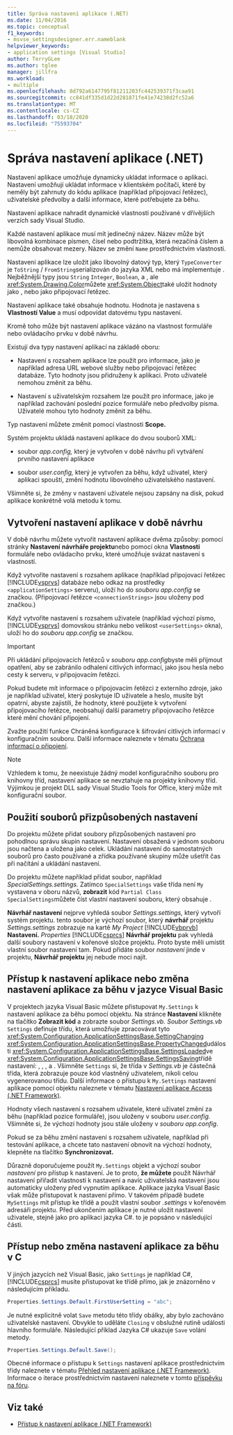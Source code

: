 ```yaml
---
title: Správa nastavení aplikace (.NET)
ms.date: 11/04/2016
ms.topic: conceptual
f1_keywords:
- msvse_settingsdesigner.err.nameblank
helpviewer_keywords:
- application settings [Visual Studio]
author: TerryGLee
ms.author: tglee
manager: jillfra
ms.workload:
- multiple
ms.openlocfilehash: 8d792a6147795f81211203fc442539371f3caa91
ms.sourcegitcommit: cc841df335d1d22d281871fe41e74238d2fc52a6
ms.translationtype: MT
ms.contentlocale: cs-CZ
ms.lasthandoff: 03/18/2020
ms.locfileid: "75593704"
---
```

# <a name="manage-application-settings-net"></a>Správa nastavení aplikace (.NET)

Nastavení aplikace umožňuje dynamicky ukládat informace o aplikaci. Nastavení umožňují ukládat informace v klientském počítači, které by neměly být zahrnuty do kódu aplikace (například připojovací řetězec), uživatelské předvolby a další informace, které potřebujete za běhu.

Nastavení aplikace nahradit dynamické vlastnosti používané v dřívějších verzích sady Visual Studio.

Každé nastavení aplikace musí mít jedinečný název. Název může být libovolná kombinace písmen, čísel nebo podtržítka, která nezačíná číslem a nemůže obsahovat mezery. Název se změní `Name` prostřednictvím vlastnosti.

Nastavení aplikace lze uložit jako libovolný datový typ, který `TypeConverter` je `ToString` / `FromString`serializován do jazyka XML nebo má implementuje . Nejběžnější typy jsou `String` `Integer`, `Boolean`, a , ale <xref:System.Drawing.Color>můžete <xref:System.Object>také uložit hodnoty jako , nebo jako připojovací řetězec.

Nastavení aplikace také obsahuje hodnotu. Hodnota je nastavena s **Vlastností Value** a musí odpovídat datovému typu nastavení.

Kromě toho může být nastavení aplikace vázáno na vlastnost formuláře nebo ovládacího prvku v době návrhu.

Existují dva typy nastavení aplikací na základě oboru:

- Nastavení s rozsahem aplikace lze použít pro informace, jako je například adresa URL webové služby nebo připojovací řetězec databáze. Tyto hodnoty jsou přidruženy k aplikaci. Proto uživatelé nemohou změnit za běhu.

- Nastavení s uživatelským rozsahem lze použít pro informace, jako je například zachování poslední pozice formuláře nebo předvolby písma. Uživatelé mohou tyto hodnoty změnit za běhu.

Typ nastavení můžete změnit pomocí vlastnosti **Scope.**

Systém projektu ukládá nastavení aplikace do dvou souborů XML:

- soubor *app.config,* který je vytvořen v době návrhu při vytváření prvního nastavení aplikace

- soubor *user.config,* který je vytvořen za běhu, když uživatel, který aplikaci spouští, změní hodnotu libovolného uživatelského nastavení.

Všimněte si, že změny v nastavení uživatele nejsou zapsány na disk, pokud aplikace konkrétně volá metodu k tomu.

## <a name="create-application-settings-at-design-time"></a>Vytvoření nastavení aplikace v době návrhu

V době návrhu můžete vytvořit nastavení aplikace dvěma způsoby: pomocí stránky **Nastavení** **návrháře projektu**nebo pomocí okna **Vlastnosti** formuláře nebo ovládacího prvku, které umožňuje svázat nastavení s vlastností.

Když vytvoříte nastavení s rozsahem aplikace (například připojovací řetězec [!INCLUDE[vsprvs](../code-quality/includes/vsprvs_md.md)] databáze nebo odkaz na prostředky `<applicationSettings>` serveru), uloží ho do *souboru app.config* se značkou. (Připojovací řetězce `<connectionStrings>` jsou uloženy pod značkou.)

Když vytvoříte nastavení s rozsahem uživatele (například výchozí písmo, [!INCLUDE[vsprvs](../code-quality/includes/vsprvs_md.md)] domovskou stránku nebo velikost `<userSettings>` okna), uloží ho do *souboru app.config* se značkou.

> [!IMPORTANT]
> Při ukládání připojovacích řetězců v *souboru app.config*byste měli přijmout opatření, aby se zabránilo odhalení citlivých informací, jako jsou hesla nebo cesty k serveru, v připojovacím řetězci.
>
> Pokud budete mít informace o připojovacím řetězci z externího zdroje, jako je například uživatel, který poskytuje ID uživatele a heslo, musíte být opatrní, abyste zajistili, že hodnoty, které použijete k vytvoření připojovacího řetězce, neobsahují další parametry připojovacího řetězce které mění chování připojení.
>
> Zvažte použití funkce Chráněná konfigurace k šifrování citlivých informací v konfiguračním souboru. Další informace naleznete v tématu [Ochrana informací o připojení](/dotnet/framework/data/adonet/protecting-connection-information).

> [!NOTE]
> Vzhledem k tomu, že neexistuje žádný model konfiguračního souboru pro knihovny tříd, nastavení aplikace se nevztahuje na projekty knihovny tříd. Výjimkou je projekt DLL sady Visual Studio Tools for Office, který může mít konfigurační soubor.

## <a name="use-customized-settings-files"></a>Použití souborů přizpůsobených nastavení

Do projektu můžete přidat soubory přizpůsobených nastavení pro pohodlnou správu skupin nastavení. Nastavení obsažená v jednom souboru jsou načtena a uložena jako celek. Ukládání nastavení do samostatných souborů pro často používané a zřídka používané skupiny může ušetřit čas při načítání a ukládání nastavení.

Do projektu můžete například přidat soubor, například *SpecialSettings.settings.* Zatímco `SpecialSettings` vaše třída není `My` vystavena v oboru názvů, **zobrazit** kód `Partial Class SpecialSettings`můžete číst vlastní nastavení souboru, který obsahuje .

**Návrhář nastavení** nejprve vyhledá soubor *Settings.settings,* který vytvoří systém projektu. tento soubor je výchozí soubor, který **návrhář** projektu *Settings.settings* zobrazuje na kartě *My Project* [!INCLUDE[vbprvb](../code-quality/includes/vbprvb_md.md)] **Nastavení.** *Properties* [!INCLUDE[csprcs](../data-tools/includes/csprcs_md.md)] **Návrhář projektu** pak vyhledá další soubory nastavení v kořenové složce projektu. Proto byste měli umístit vlastní soubor nastavení tam. Pokud přidáte soubor *nastavení* jinde v projektu, **Návrhář projektu** jej nebude moci najít.

## <a name="access-or-change-application-settings-at-run-time-in-visual-basic"></a>Přístup k nastavení aplikace nebo změna nastavení aplikace za běhu v jazyce Visual Basic

V projektech jazyka Visual Basic můžete přistupovat `My.Settings` k nastavení aplikace za běhu pomocí objektu. Na stránce **Nastavení** klikněte na tlačítko **Zobrazit kód** a zobrazte soubor *Settings.vb.* *Soubor Settings.vb* `Settings` definuje třídu, která umožňuje zpracovávat tyto <xref:System.Configuration.ApplicationSettingsBase.SettingChanging> <xref:System.Configuration.ApplicationSettingsBase.PropertyChanged>události <xref:System.Configuration.ApplicationSettingsBase.SettingsLoaded>ve <xref:System.Configuration.ApplicationSettingsBase.SettingsSaving>třídě nastavení: , , , a . Všimněte `Settings` si, že třída v *Settings.vb* je částečná třída, která zobrazuje pouze kód vlastněný uživatelem, nikoli celou vygenerovanou třídu. Další informace o přístupu k `My.Settings` nastavení aplikace pomocí objektu naleznete v tématu [Nastavení aplikace Access (.NET Framework)](/dotnet/visual-basic/developing-apps/programming/app-settings/accessing-application-settings).

Hodnoty všech nastavení s rozsahem uživatele, které uživatel změní za běhu (například pozice formuláře), jsou uloženy v souboru *user.config.* Všimněte si, že výchozí hodnoty jsou stále uloženy v *souboru app.config*.

Pokud se za běhu změní nastavení s rozsahem uživatele, například při testování aplikace, a chcete tato nastavení obnovit na výchozí hodnoty, klepněte na tlačítko **Synchronizovat.**

Důrazně doporučujeme použít `My.Settings` objekt a výchozí soubor *nastavení* pro přístup k nastavení. Je to proto, **že můžete** použít Návrhář nastavení přiřadit vlastnosti k nastavení a navíc uživatelská nastavení jsou automaticky uloženy před vypnutím aplikace. Aplikace jazyka Visual Basic však může přistupovat k nastavení přímo. V takovém případě budete `MySettings` mít přístup ke třídě a použít vlastní soubor *.settings* v kořenovém adresáři projektu. Před ukončením aplikace je nutné uložit nastavení uživatele, stejně jako pro aplikaci jazyka C#. to je popsáno v následující části.

<!-- markdownlint-disable MD003 MD020 -->
## <a name="access-or-change-application-settings-at-run-time-in-c"></a>Přístup nebo změna nastavení aplikace za běhu v C #
<!-- markdownlint-enable MD003 MD020 -->

V jiných jazycích než Visual Basic, jako `Settings` je například C#, [!INCLUDE[csprcs](../data-tools/includes/csprcs_md.md)] musíte přistupovat ke třídě přímo, jak je znázorněno v následujícím příkladu.

```csharp
Properties.Settings.Default.FirstUserSetting = "abc";
```

Je nutné explicitně volat `Save` metodu této třídy obálky, aby bylo zachováno uživatelské nastavení. Obvykle to uděláte `Closing` v obslužné rutině události hlavního formuláře. Následující příklad Jazyka C# ukazuje `Save` volání metody.

```csharp
Properties.Settings.Default.Save();
```

Obecné informace o přístupu k `Settings` nastavení aplikace prostřednictvím třídy naleznete v tématu [Přehled nastavení aplikace (.NET Framework)](/dotnet/framework/winforms/advanced/application-settings-overview). Informace o iterace prostřednictvím nastavení naleznete v tomto [příspěvku na fóru](https://social.msdn.microsoft.com/Forums/vstudio/40fbb470-f1e8-4a02-a4a0-9f62b54d0fc4/is-this-possible-propertiessettingsdefault?forum=csharpgeneral).

## <a name="see-also"></a>Viz také

- [Přístup k nastavení aplikace (.NET Framework)](/dotnet/visual-basic/developing-apps/programming/app-settings/accessing-application-settings)
